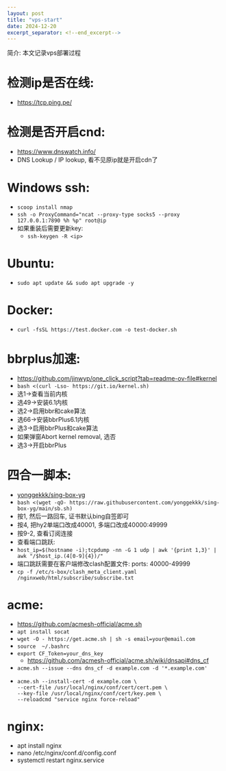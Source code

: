 ```yaml
---
layout: post
title: "vps-start"
date: 2024-12-20
excerpt_separator: <!--end_excerpt-->
---
```

简介: 本文记录vps部署过程
<!--end_excerpt-->

# 检测ip是否在线:
  * https://tcp.ping.pe/

# 检测是否开启cnd:
  * https://www.dnswatch.info/
  * DNS Lookup / IP lookup, 看不见原ip就是开启cdn了

# Windows ssh:
  * `scoop install nmap`
  * `ssh -o ProxyCommand="ncat --proxy-type socks5 --proxy 127.0.0.1:7890 %h %p" root@ip`
  * 如果重装后需要更新key:
    * `ssh-keygen -R <ip>`

# Ubuntu:
  * `sudo apt update && sudo apt upgrade -y`

# Docker:
  * `curl -fsSL https://test.docker.com -o test-docker.sh`

# bbrplus加速:
  * <https://github.com/jinwyp/one_click_script?tab=readme-ov-file#kernel>
  * `bash <(curl -Lso- https://git.io/kernel.sh)`
  * 选1->查看当前内核
  * 选49->安装6.1内核
  * 选2->启用bbr和cake算法
  * 选66->安装bbrPlus6.1内核
  * 选3->启用bbrPlus和cake算法
  * 如果弹窗Abort kernel removal, 选否
  * 选3->开启bbrPlus

# 四合一脚本:
  * [yonggekkk/sing-box-yg](https://github.com/yonggekkk/sing-box-yg)
  * `bash <(wget -qO- https://raw.githubusercontent.com/yonggekkk/sing-box-yg/main/sb.sh)`
  * 按1, 然后一路回车, 证书默认bing自签即可
  * 按4, 把hy2单端口改成40001, 多端口改成40000:49999
  * 按9-2, 查看订阅连接
  * 查看端口跳跃:
  * `host_ip=$(hostname -i);tcpdump -nn -G 1 udp | awk '{print 1,3}' | awk "/$host_ip.(4[0-9]{4})/"`
  * 端口跳跃需要在客户端修改clash配置文件: ports: 40000-49999
  * `cp -f /etc/s-box/clash_meta_client.yaml /nginxweb/html/subscribe/subscribe.txt`

# acme:
  * <https://github.com/acmesh-official/acme.sh>
  * `apt install socat`
  * `wget -O - https://get.acme.sh | sh -s email=your@email.com`
  * `source  ~/.bashrc`
  * `export CF_Token=your_dns_key`
    * <https://github.com/acmesh-official/acme.sh/wiki/dnsapi#dns_cf>
  * `acme.sh --issue --dns dns_cf -d example.com -d '*.example.com'`
  * ```
    acme.sh --install-cert -d example.com \
    --cert-file /usr/local/nginx/conf/cert/cert.pem \
    --key-file /usr/local/nginx/conf/cert/key.pem \
    --reloadcmd "service nginx force-reload"
    ```

# nginx:
  * apt install nginx
  * nano /etc/nginx/conf.d/config.conf
  * systemctl restart nginx.service

